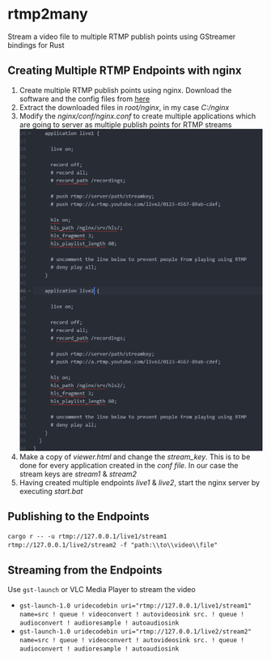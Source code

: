 # rtmp2many
Stream a video file to multiple RTMP publish points using GStreamer bindings for Rust

## Creating Multiple RTMP Endpoints with nginx
1. Create multiple RTMP publish points using nginx. Download the software and the config files from [here](https://djp.li/rtmpstreaming)
2. Extract the downloaded files in _root/nginx_, in my case _C:/nginx_
3. Modify the _nginx/conf/nginx.conf_ to create multiple applications which are going to server as multiple publish points for RTMP streams
![alt text](https://github.com/nassah221/rtmp2many/blob/main/assets/nginx_conf.png "Multiple RTMP endpoints")
4. Make a copy of _viewer.html_ and change the _stream_key_. This is to be done for every application created in the _conf file_. In our case the stream keys are _stream1_ & _stream2_
5. Having created multiple endpoints _live1_ & _live2_, start the nginx server by executing _start.bat_

## Publishing to the Endpoints
`cargo r -- -u rtmp://127.0.0.1/live1/stream1 rtmp://127.0.0.1/live2/stream2 -f "path:\\to\\video\\file"`

## Streaming from the Endpoints
Use `gst-launch` or VLC Media Player to stream the video
 * `gst-launch-1.0 uridecodebin uri="rtmp://127.0.0.1/live1/stream1" name=src ! queue ! videoconvert ! autovideosink src. ! queue ! audioconvert ! audioresample ! autoaudiosink`
 * `gst-launch-1.0 uridecodebin uri="rtmp://127.0.0.1/live2/stream2" name=src ! queue ! videoconvert ! autovideosink src. ! queue ! audioconvert ! audioresample ! autoaudiosink`
